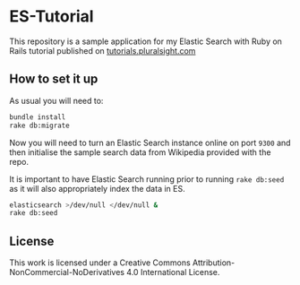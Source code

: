 ES-Tutorial
===========

This repository is a sample application for my Elastic Search with Ruby on Rails
tutorial published on [tutorials.pluralsight.com][1]

How to set it up
----------------

As usual you will need to:

```bash
bundle install
rake db:migrate
```

Now you will need to turn an Elastic Search instance online on port `9300` and
then initialise the sample search data from Wikipedia provided with the repo.

It is important to have Elastic Search running prior to running `rake db:seed`
as it will also appropriately index the data in ES.

```bash
elasticsearch >/dev/null </dev/null &
rake db:seed
```

[1]: http://tutorials.pluralsight.com/review/elasticsearch-with-ruby-on-rails

License
-------

This work is licensed under a Creative Commons Attribution-NonCommercial-NoDerivatives 4.0 International License.
